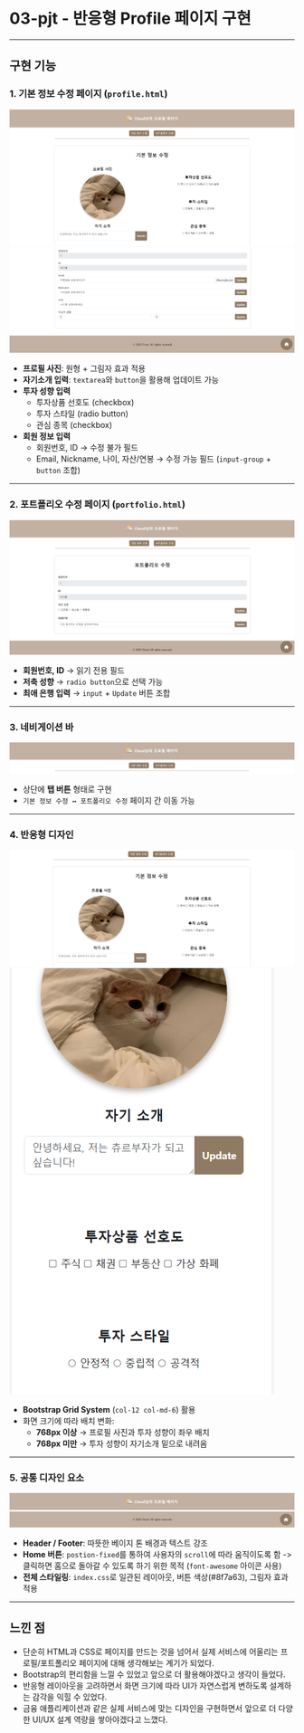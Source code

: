 # 03-pjt - 반응형  Profile  페이지  구현

---

## 구현 기능

### 1. 기본 정보 수정 페이지 (`profile.html`)

![기본 정보 수정 페이지](./capture/img1.png)
![기본 정보 수정 페이지](./capture/img8.png)

* **프로필 사진**: 원형 + 그림자 효과 적용
* **자기소개 입력**: `textarea`와 `button`을 활용해 업데이트 가능
* **투자 성향 입력**
  * 투자상품 선호도 (checkbox)
  * 투자 스타일 (radio button)
  * 관심 종목 (checkbox)
* **회원 정보 입력**
  * 회원번호, ID → 수정 불가 필드
  * Email, Nickname, 나이, 자산/연봉 → 수정 가능 필드 (`input-group` + `button` 조합)

---

### 2. 포트폴리오 수정 페이지 (`portfolio.html`)

![포트폴리오 수정 페이지](./capture/img2.png)

* **회원번호, ID** → 읽기 전용 필드
* **저축 성향** → `radio button`으로 선택 가능
* **최애 은행 입력** → `input` + `Update` 버튼 조합

---

### 3. 네비게이션 바

![네비게이션 바](./capture/img3.png)

* 상단에 **탭 버튼** 형태로 구현
* `기본 정보 수정 ↔ 포트폴리오 수정` 페이지 간 이동 가능

---

### 4. 반응형 디자인

![반응형 디자인 - 큰 화면](./capture/img4.png)  
![반응형 디자인 - 작은 화면](./capture/img5.png)

* **Bootstrap Grid System** (`col-12 col-md-6`) 활용
* 화면 크기에 따라 배치 변화:
  * **768px 이상** → 프로필 사진과 투자 성향이 좌우 배치
  * **768px 미만** → 투자 성향이 자기소개 밑으로 내려옴

---

### 5. 공통 디자인 요소

![헤더와 푸터](./capture/img6.png)  
![홈 버튼](./capture/img7.png)

* **Header / Footer**: 따뜻한 베이지 톤 배경과 텍스트 강조
* **Home 버튼**: `postion-fixed`를 통하여 사용자의 `scroll`에 따라 움직이도록 함 -> 클릭하면 홈으로 돌아갈 수 있도록 하기 위한 목적 (`font-awesome` 아이콘 사용)
* **전체 스타일링**: `index.css`로 일관된 레이아웃, 버튼 색상(#8f7a63), 그림자 효과 적용

---

## 느낀 점

* 단순히 HTML과 CSS로 페이지를 만드는 것을 넘어서 실제 서비스에 어울리는 프로필/포트폴리오 페이지에 대해 생각해보는 계기가 되었다.
* Bootstrap의 편리함을 느낄 수 있었고 앞으로 더 활용해야겠다고 생각이 들었다. 
* 반응형 레이아웃을 고려하면서 화면 크기에 따라 UI가 자연스럽게 변하도록 설계하는 감각을 익힐 수 있었다.
* 금융 애플리케이션과 같은 실제 서비스에 맞는 디자인을 구현하면서 앞으로 더 다양한 UI/UX 설계 역량을 쌓아야겠다고 느꼈다.
